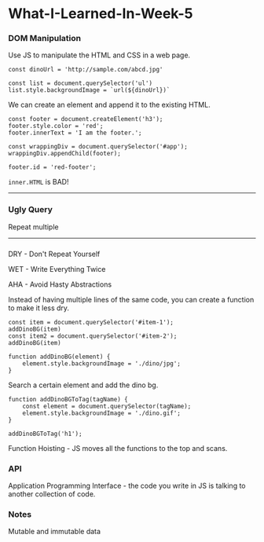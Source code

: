 # What-I-Learned-In-Week-5
### DOM Manipulation
Use JS to manipulate the HTML and CSS in a web page.
```
const dinoUrl = 'http://sample.com/abcd.jpg'

const list = document.querySelector('ul')
list.style.backgroundImage = `url(${dinoUrl})`
```

We can create an element and append it to the existing HTML.
```
const footer = document.createElement('h3');
footer.style.color = 'red';
footer.innerText = 'I am the footer.';

const wrappingDiv = document.querySelector('#app');
wrappingDiv.appendChild(footer);

footer.id = 'red-footer';
```

`inner.HTML` is BAD!

---
### Ugly Query
Repeat multiple 

---
### 
DRY - Don't Repeat Yourself

WET - Write Everything Twice

AHA - Avoid Hasty Abstractions

Instead of having multiple lines of the same code, you can create a function to make it less dry.
```
const item = document.querySelector('#item-1');
addDinoBG(item)
const item2 = document.querySelector('#item-2');
addDinoBG(item)

function addDinoBG(element) {
    element.style.backgroundImage = './dino/jpg';
}
```

Search a certain element and add the dino bg.
```
function addDinoBGToTag(tagName) {
    const element = document.querySelector(tagName);
    element.style.backgroundImage = './dino.gif';
}

addDinoBGToTag('h1');
```

Function Hoisting - JS moves all the functions to the top and scans.

### API
Application Programming Interface - the code you write in JS is talking to another collection of code.

### Notes
Mutable and immutable data